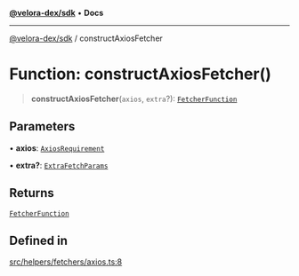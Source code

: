 [**@velora-dex/sdk**](../README.md) • **Docs**

***

[@velora-dex/sdk](../globals.md) / constructAxiosFetcher

# Function: constructAxiosFetcher()

> **constructAxiosFetcher**(`axios`, `extra`?): [`FetcherFunction`](../type-aliases/FetcherFunction.md)

## Parameters

• **axios**: [`AxiosRequirement`](../-internal-/type-aliases/AxiosRequirement.md)

• **extra?**: [`ExtraFetchParams`](../-internal-/type-aliases/ExtraFetchParams.md)

## Returns

[`FetcherFunction`](../type-aliases/FetcherFunction.md)

## Defined in

[src/helpers/fetchers/axios.ts:8](https://github.com/VeloraDEX/sdk/blob/feat/extend_delta_orders_filtering/src/helpers/fetchers/axios.ts#L8)
